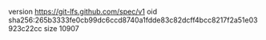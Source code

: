 version https://git-lfs.github.com/spec/v1
oid sha256:265b3333fe0cb99dc6ccd8740a1fdde83c82dcff4bcc8217f2a51e03923c22cc
size 10907
